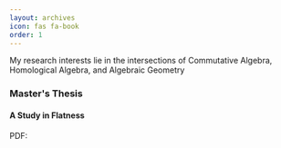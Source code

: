```yaml
---
layout: archives
icon: fas fa-book
order: 1
---
```


My research interests lie in the intersections of Commutative Algebra, Homological Algebra, and Algebraic Geometry

### Master's Thesis
#### A Study in Flatness
PDF: 
